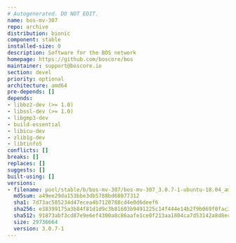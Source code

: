 ```yaml
---
# Autogenerated. DO NOT EDIT.
name: bos-mv-307
repo: archive
distribution: bionic
component: stable
installed-size: 0
description: Software for the BOS network
homepage: https://github.com/boscore/bos
maintainer: support@boscore.io
section: devel
priority: optional
architecture: amd64
pre-depends: []
depends:
- libbz2-dev (>= 1.0)
- libssl-dev (>= 1.0)
- libgmp3-dev
- build-essential
- libicu-dev
- zlib1g-dev
- libtinfo5
conflicts: []
breaks: []
replaces: []
suggests: []
built-using: []
versions:
- filename: pool/stable/b/bos-mv-307/bos-mv-307_3.0.7-1-ubuntu-18.04_amd64.deb
  md5sum: a49ee29da153bbe3db5788bd68077312
  sha1: 7d73ac585234d47ecea4b7120788cd4e0d6deef6
  sha256: e38399175a3b84f81d1d9c3b81603b9491225c14f444e14b2f9b069f0fac311e
  sha512: 91873abf3cd87e9e6ef4300a8c86aafe1ce0f213aa1804ca7d53142a8d8ec239ae6b3aef0c26f04cfc5de7354639c648196a10ab4f7e7bd137f91e59f4315ab5
  size: 29736664
  version: 3.0.7-1
---
```

